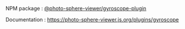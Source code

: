 NPM package : [@photo-sphere-viewer/gyroscope-plugin](https://www.npmjs.com/package/@photo-sphere-viewer/gyroscope-plugin)

Documentation : https://photo-sphere-viewer.js.org/plugins/gyroscope

